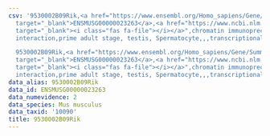 ```yaml
---
csv: '9530002B09Rik,<a href="https://www.ensembl.org/Homo_sapiens/Gene/Summary?db=core;g=ENSMUSG00000023263"
  target="_blank">ENSMUSG00000023263</a>,<a href="https://www.ncbi.nlm.nih.gov/pubmed/25450459"
  target="_blank"><i class="fas fa-file"></i></a>",chromatin immunoprecipitation assay,direct
  interaction,prime adult stage, testis, Spermatocyte,,,transcriptional regulation,

  9530002B09Rik,<a href="https://www.ensembl.org/Homo_sapiens/Gene/Summary?db=core;g=ENSMUSG00000023263"
  target="_blank">ENSMUSG00000023263</a>,<a href="https://www.ncbi.nlm.nih.gov/pubmed/25450459"
  target="_blank"><i class="fas fa-file"></i></a>",chromatin immunoprecipitation assay,direct
  interaction,prime adult stage, testis, Spermatocyte,,,transcriptional regulation,'
data_alias: 9530002B09Rik
data_id: ENSMUSG00000023263
data_numevidence: 2
data_species: Mus musculus
data_taxid: '10090'
title: 9530002B09Rik
---
```

